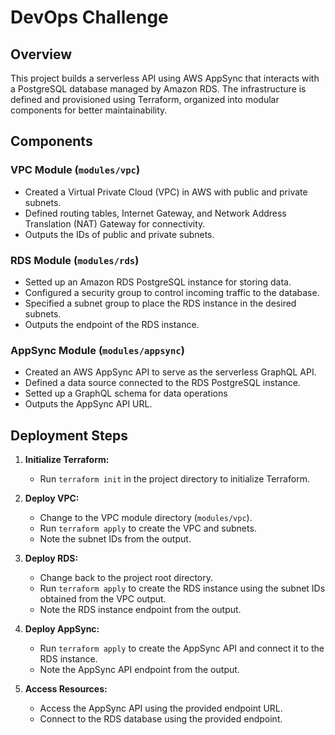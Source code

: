 # DevOps Challenge

## Overview

This project builds a serverless API using AWS AppSync that interacts with a PostgreSQL database managed by Amazon RDS. The infrastructure is defined and provisioned using Terraform, organized into modular components for better maintainability.

## Components

### VPC Module (`modules/vpc`)

- Created a Virtual Private Cloud (VPC) in AWS with public and private subnets.
- Defined routing tables, Internet Gateway, and Network Address Translation (NAT) Gateway for connectivity.
- Outputs the IDs of public and private subnets.

### RDS Module (`modules/rds`)

- Setted up an Amazon RDS PostgreSQL instance for storing data.
- Configured a security group to control incoming traffic to the database.
- Specified a subnet group to place the RDS instance in the desired subnets.
- Outputs the endpoint of the RDS instance.

### AppSync Module (`modules/appsync`)

- Created an AWS AppSync API to serve as the serverless GraphQL API.
- Defined a data source connected to the RDS PostgreSQL instance.
- Setted up a GraphQL schema for data operations
- Outputs the AppSync API URL.

## Deployment Steps

1. **Initialize Terraform:**
   - Run `terraform init` in the project directory to initialize Terraform.

2. **Deploy VPC:**
   - Change to the VPC module directory (`modules/vpc`).
   - Run `terraform apply` to create the VPC and subnets.
   - Note the subnet IDs from the output.

3. **Deploy RDS:**
   - Change back to the project root directory.
   - Run `terraform apply` to create the RDS instance using the subnet IDs obtained from the VPC output.
   - Note the RDS instance endpoint from the output.

4. **Deploy AppSync:**
   - Run `terraform apply` to create the AppSync API and connect it to the RDS instance.
   - Note the AppSync API endpoint from the output.

5. **Access Resources:**
   - Access the AppSync API using the provided endpoint URL.
   - Connect to the RDS database using the provided endpoint.

